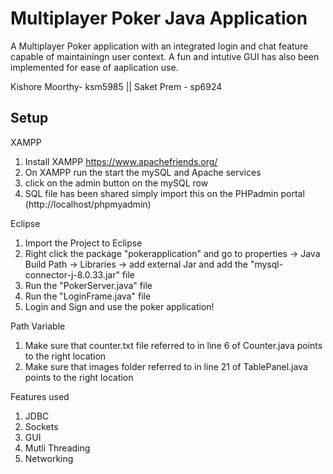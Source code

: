 
# Multiplayer Poker Java Application

A Multiplayer Poker application with an integrated login and chat feature capable of maintainingn user context. A fun and intutive GUI has also been implemented for ease of aaplication use. 

Kishore Moorthy- ksm5985 || Saket Prem - sp6924 

## Setup

XAMPP
1. Install XAMPP https://www.apachefriends.org/
2. On XAMPP run the start the mySQL and Apache services
3. click on the admin button on the mySQL row
4. SQL file has been shared simply import this on the PHPadmin portal (http://localhost/phpmyadmin)

Eclipse

1. Import the Project to Eclipse
2. Right click the package "pokerapplication" and go to properties -> Java Build Path -> Libraries -> add external Jar and add the "mysql-connector-j-8.0.33.jar" file 
3. Run the "PokerServer.java" file 
4. Run the "LoginFrame.java" file 
5. Login and Sign and use the poker application! 

Path Variable
1. Make sure that counter.txt file referred to in line 6 of Counter.java points to the right location
2. Make sure that images folder referred to in line 21 of TablePanel.java points to the right location

Features used

1. JDBC 
2. Sockets 
3. GUI 
4. Mutli Threading
5. Networking 
 






